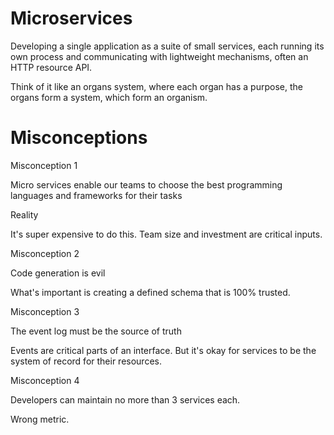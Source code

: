 # Microservices

Developing a single application as a suite of small services, each running its own process and communicating with lightweight mechanisms, often an HTTP resource API.

Think of it like an organs system, where each organ has a purpose, the organs form a system, which form an organism.

# Misconceptions

Misconception 1

Micro services enable our teams to choose the best programming languages and frameworks for their tasks

Reality

It's super expensive to do this. Team size and investment are critical inputs.

Misconception 2

Code generation is evil

What's important is creating a defined schema that is 100% trusted.

Misconception 3

The event log must be the source of truth

Events are critical parts of an interface. But it's okay for services to be the system of record for their resources.

Misconception 4

Developers can maintain no more than 3 services each.

Wrong metric.
